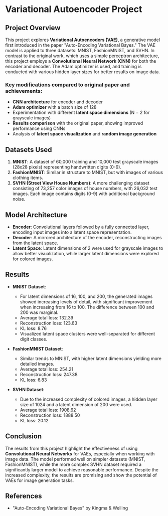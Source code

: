# Variational Autoencoder Project 

## Project Overview
This project explores **Variational Autoencoders (VAE)**, a generative model first introduced in the paper "Auto-Encoding Variational Bayes." The VAE model is applied to three datasets: MNIST, FashionMNIST, and SVHN. In contrast to the original work, which uses a simple perceptron architecture, this project employs a **Convolutional Neural Network (CNN)** for both the encoder and decoder. The Adam optimizer is used, and training is conducted with various hidden layer sizes for better results on image data.

### Key modifications compared to original paper and achievements:
- **CNN architecture** for encoder and decoder
- **Adam optimizer** with a batch size of 128
- Experimentation with different **latent space dimensions** (N = 2 for grayscale images)
- **Results comparison** with the original paper, showing improved performance using CNNs
- Analysis of **latent space visualization** and **random image generation**

## Datasets Used
1. **MNIST**: A dataset of 60,000 training and 10,000 test grayscale images (28x28 pixels) representing handwritten digits (0-9).
2. **FashionMNIST**: Similar in structure to MNIST, but with images of various clothing items.
3. **SVHN (Street View House Numbers)**: A more challenging dataset consisting of 73,257 color images of house numbers, with 26,032 test images. Each image contains digits (0-9) with additional background noise.

## Model Architecture
- **Encoder**: Convolutional layers followed by a fully connected layer, encoding input images into a latent space representation.
- **Decoder**: A mirrored architecture of the encoder, reconstructing images from the latent space.
- **Latent Space**: Latent dimensions of 2 were used for grayscale images to allow better visualization, while larger latent dimensions were explored for colored images.

## Results
- **MNIST Dataset**: 
    - For latent dimensions of 16, 100, and 200, the generated images showed increasing levels of detail, with significant improvement when increasing from 16 to 100. The difference between 100 and 200 was marginal.
    - Average total loss: 132.39  
    - Reconstruction loss: 123.63  
    - KL loss: 8.76  
    - Visualized latent space clusters were well-separated for different digit classes.
    
- **FashionMNIST Dataset**: 
    - Similar trends to MNIST, with higher latent dimensions yielding more detailed images.
    - Average total loss: 254.21  
    - Reconstruction loss: 247.38  
    - KL loss: 6.83  

- **SVHN Dataset**: 
    - Due to the increased complexity of colored images, a hidden layer size of 1024 and a latent dimension of 200 were used.
    - Average total loss: 1908.62  
    - Reconstruction loss: 1888.50  
    - KL loss: 20.12  

## Conclusion
The results from this project highlight the effectiveness of using **Convolutional Neural Networks** for VAEs, especially when working with image data. The model performed well on simpler datasets (MNIST, FashionMNIST), while the more complex SVHN dataset required a significantly larger model to achieve reasonable performance. Despite the increased complexity, the results are promising and show the potential of VAEs for image generation tasks.

## References
- "Auto-Encoding Variational Bayes" by Kingma & Welling
